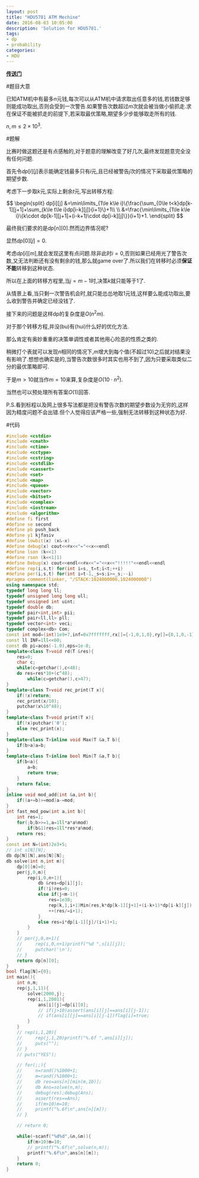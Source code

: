 ```yaml
---
layout: post
title: "HDU5781 ATM Mechine"
date: 2016-08-03 10:05:00
description: 'Solution for HDU5781.'
tags:
- dp
- probability
categories:
- HDU
---
```


[**传送门**](http://acm.hdu.edu.cn/showproblem.php?pid=5781)

#题目大意

已知ATM机中有最多$n$元钱,每次可以从ATM机中请求取出任意多的钱,若钱数足够则能成功取出,否则会受到一次警告.如果警告次数超过$m$次就会被当做小偷抓走.求在保证不能被抓走的前提下,若采取最优策略,期望多少步能够取走所有的钱.

$n,m\le 2\times10^3.$

#题解

比赛时做这题还是有点感触的,对于题意的理解改变了好几次,最终发现题意完全没有任何问题.

首先令$dp[i][j]$表示能确定钱最多只有$i$元,且已经被警告$j$次的情况下采取最优策略的期望步数.

考虑下一步取$k$元,实际上剩余$t$元,写出转移方程:

$$
\begin{split}
dp[i][j]
&=\min\limits_{1\le k\le i}\{\frac{\sum_{0\le t<k}dp[k-1][j+1]+\sum_{k\le t\le i}dp[i-k][j]}{i+1}\}+1\\
\\
&=\frac{\min\limits_{1\le k\le i}\{k\cdot dp[k-1][j+1]+(i-k+1)\cdot dp[i-k][j]\}}{i+1}+1.
\end{split}
$$

最终我们要求的是$dp[n][0]$.然而边界情况呢?

显然$dp[0][j]=0$.

考虑$dp[i][m]$,就会发现这里有点问题.除非此时$i=0$,否则如果已经用光了警告次数,又无法判断还有没有剩余的钱,那么就game over了.所以我们在转移时必须**保证不能**转移到这种状态.

所以在上面的转移方程里,当$j=m-1$时,决策$k$就只能等于$1$了.

从情景上看,当只剩一次警告机会时,就只能怂怂地取$1$元钱,这样要么能成功取出,要么收到警告并确定已经没钱了.

接下来的问题是这样dp的复杂度是$O(n^2m)$.

对于那个转移方程,并没(bu)有(hui)什么好的优化方法.

那么肯定有奥妙重重的决策单调性或者其他用心险恶的性质之类的.

稍微打个表就可以发现$n$相同的情况下,$m$增大到每个值(不超过$10$)之后就对结果没有影响了.想想也确实是的,当警告次数很多时其实也用不到了,因为只要采取类似二分的最优策略即可.

于是$m>10$就当作$m=10$来算,复杂度是$O(10\cdot n^2)$.

当然也可以预处理所有答案$O(1)$回答.

P.S.看到标程以及网上很多写法都是把没有警告次数的期望步数设为无穷的,这样因为精度问题不会出错.但个人觉得应该严格一些,强制无法转移到这种状态为好.

#代码

```c++
#include <cstdio>
#include <cmath>
#include <ctime>
#include <cctype>
#include <cstring>
#include <cstdlib>
#include <cassert>
#include <set>
#include <map>
#include <queue>
#include <vector>
#include <bitset>
#include <complex>
#include <iostream>
#include <algorithm>
#define fi first
#define se second
#define pb push_back
#define y1 kjfasiv
#define lowbit(x) (x&-x)
#define debug(x) cout<<#x<<"="<<x<<endl
#define lson (k<<1)
#define rson (k<<1|1)
#define Debug(x) cout<<endl<<#x<<"="<<x<<"!!!!!"<<endl<<endl
#define rep(i,s,t) for(int i=s,_t=t;i<t;++i)
#define per(i,s,t) for(int i=t-1,_s=s;i>=_s;--i)
#pragma comment(linker, "/STACK:1024000000,1024000000")
using namespace std;
typedef long long ll;
typedef unsigned long long ull;
typedef unsigned int uint;
typedef double db;
typedef pair<int,int> pii;
typedef pair<ll,ll> pll;
typedef vector<int> veci;
typedef complex<db> Com;
const int mod=(int)1e9+7,inf=0x7fffffff,rx[]={-1,0,1,0},ry[]={0,1,0,-1};
const ll INF=1ll<<60;
const db pi=acos(-1.0),eps=1e-8;
template<class T>void rd(T &res){
    res=0;
    char c;
    while(c=getchar(),c<48);
    do res=res*10+(c^48);
        while(c=getchar(),c>47);
}
template<class T>void rec_print(T x){
    if(!x)return;
    rec_print(x/10);
    putchar(x%10^48);
}
template<class T>void print(T x){
    if(!x)putchar('0');
    else rec_print(x);
}
template<class T>inline void Max(T &a,T b){
    if(b>a)a=b;
}
template<class T>inline bool Min(T &a,T b){
    if(b<a){
        a=b;
        return true;
    }
    return false;
}
inline void mod_add(int &a,int b){
    if((a+=b)>=mod)a-=mod;
}
int fast_mod_pow(int a,int b){
    int res=1;
    for(;b;b>>=1,a=1ll*a*a%mod)
        if(b&1)res=1ll*res*a%mod;
    return res;
}
const int N=(int)2e3+5;
// int s[N][N];
db dp[N][N],ans[N][N];
db solve(int n,int m){
    dp[0][m]=0;
    per(j,0,m){
        rep(i,0,n+1){
            db &res=dp[i][j];
            if(!i)res=0;
            else if(j<m-1){
                res=1e30;
                rep(k,1,i+1)Min(res,k*dp[k-1][j+1]+(i-k+1)*dp[i-k][j]);
                ++(res/=i+1);
            }
            else res=i*dp[i-1][j]/(i+1)+1;
        }
    }
    // per(j,0,m+1){
    //     rep(i,0,n+1)printf("%d ",s[i][j]);
    //     putchar('\n');
    // }
    return dp[n][0];
}
bool flag[N]={0};
int main(){
    int n,m;
    rep(j,1,11){
        solve(2000,j);
        rep(i,1,2001){
            ans[i][j]=dp[i][0];
            // if(j>10)assert(ans[i][j]==ans[i][j-1]);
            // if(ans[i][j]==ans[i][j-1])flag[i]=true;
        }
    }
    // rep(i,1,20){
    //     rep(j,1,20)printf("%.6f ",ans[i][j]);
    //     puts("");
    // }
    // puts("YES");

    // for(;;){
    //     n=rand()%1000+1;
    //     m=rand()%1000+1;
    //     db res=ans[n][min(m,10)];
    //     db Ans=solve(n,m);
    //     debug(res);debug(Ans);
    //     assert(res==Ans);
    //     if(m>10)m=10;
    //     printf("%.6f\n",ans[n][m]);
    // }

    // return 0;

    while(~scanf("%d%d",&n,&m)){
        if(m>10)m=10;
        // printf("%.6f\n",solve(n,m));
        printf("%.6f\n",ans[n][m]);
    }
    return 0;
}
```
